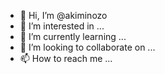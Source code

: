 - 👋 Hi, I’m @akiminozo
- 👀 I’m interested in ...
- 🌱 I’m currently learning ...
- 💞️ I’m looking to collaborate on ...
- 📫 How to reach me ...

<!---
akiminozo/akiminozo is a ✨ special ✨ repository because its `README.md` (this file) appears on your GitHub profile.
You can click the Preview link to take a look at your changes.
--->
